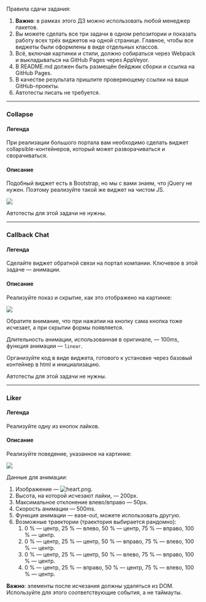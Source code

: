 Правила сдачи задания:

1. **Важно**: в рамках этого ДЗ можно использовать любой менеджер пакетов.
1. Вы можете сделать все три задачи в одном репозитории и показать работу всех трёх виджетов на одной странице. Главное, чтобы все виджеты были оформлены в виде отдельных классов.
1. Всё, включая картинки и стили, должно собираться через Webpack и выкладываться на GitHub Pages через AppVeyor.
1. В README.md должен быть размещён бейджик сборки и ссылка на GitHub Pages.
1. В качестве результата пришлите проверяющему ссылки на ваши GitHub-проекты.
1. Автотесты писать не требуется.


---

### Collapse

#### Легенда

При реализации большого портала вам необходимо сделать виджет collapsible-контейнеров, который может разворачиваться и сворачиваться.

#### Описание

Подобный виджет есть в Bootstrap, но мы с вами знаем, что jQuery не нужен. Поэтому реализуйте такой же виджет на чистом JS.

![](./pic/collapse.gif)

Автотесты для этой задачи не нужны.

---

### Callback Chat

#### Легенда

Сделайте виджет обратной связи на портал компании. Ключевое в этой задаче — анимации.

#### Описание

Реализуйте показ и скрытие, как это отображено на картинке:

![](./pic/callback.gif)

Обратите внимание, что при нажатии на кнопку сама кнопка тоже исчезает, а при скрытии формы появляется.

Длительность анимации, использованная в оригинале, — 100ms, функция анимации — `linear`.

Организуйте код в виде виджета, готового к установке через базовый контейнер в html и инициализацию.

Автотесты для этой задачи не нужны.

---

### Liker

#### Легенда

Реализуйте одну из кнопок лайков.

#### Описание

Реализуйте поведение, указанное на картинке:

![](./pic/liker.gif)

Данные для анимации:
1. Изображение — ![heart.png](./pic/heart.png).
1. Высота, на которой исчезают лайки, — 200px.
1. Максимальное отклонение влево/вправо — 50px.
1. Скорость анимации — 500ms.
1. Функция анимации — ease-out, можете использовать другую.
1. Возможные траектории (траектория выбирается рандомно):
    1. 0 % — центр, 25 % — влево, 50 % — центр, 75 % — вправо, 100 % — центр.
    1. 0 % — центр, 25 % — центр, 50 % — вправо, 75 % — влево, 100 % — центр.
    1. 0 % — центр, 25 % — центр, 50 % — влево, 75 % — вправо, 100 % — центр.
    1. 0 % — центр, 25 % — вправо, 50 % — центр, 75 % — влево, 100 % — центр.

**Важно**: элементы после исчезания должны удаляться из DOM. Используйте для этого соответствующие события, а не таймауты.
